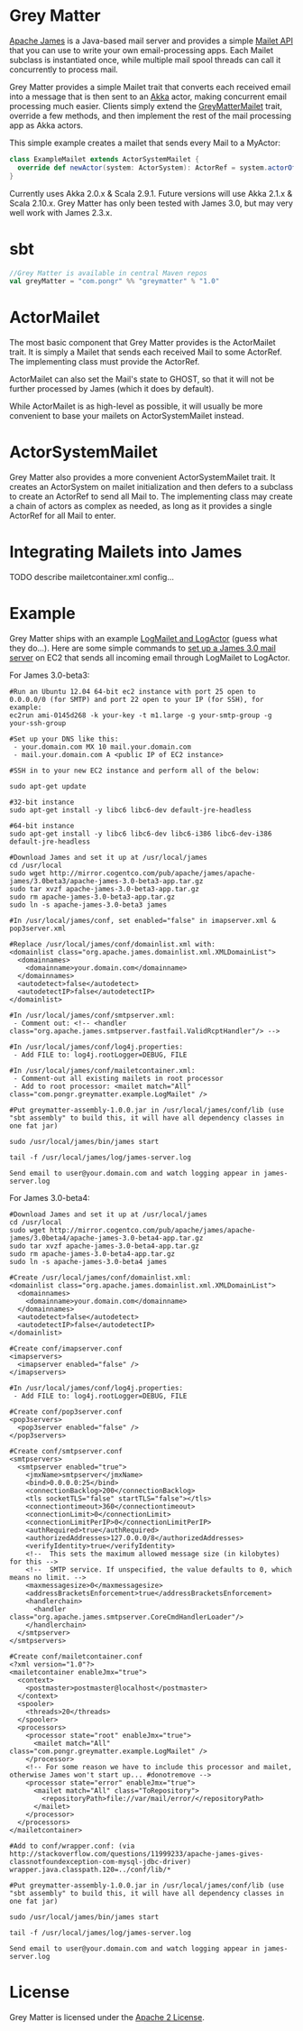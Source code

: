 # Grey Matter

[Apache James](http://james.apache.org) is a Java-based mail server and provides a simple [Mailet API](http://james.apache.org/mailet/index.html) that you can use to write your own email-processing apps. Each Mailet subclass is instantiated once, while multiple mail spool threads can call it concurrently to process mail.

Grey Matter provides a simple Mailet trait that converts each received email into a message that is then sent to an [Akka](http://akka.io) actor, making concurrent email processing much easier. Clients simply extend the [GreyMatterMailet](https://github.com/pongr/greymatter/blob/master/src/main/scala/GreyMatterMailet.scala) trait, override a few methods, and then implement the rest of the mail processing app as Akka actors.

This simple example creates a mailet that sends every Mail to a MyActor:

``` scala
class ExampleMailet extends ActorSystemMailet {
  override def newActor(system: ActorSystem): ActorRef = system.actorOf(Props[MyActor])
}
```

Currently uses Akka 2.0.x & Scala 2.9.1.  Future versions will use Akka 2.1.x & Scala 2.10.x. Grey Matter has only been tested with James 3.0, but may very well work with James 2.3.x.

# sbt

``` scala
//Grey Matter is available in central Maven repos
val greyMatter = "com.pongr" %% "greymatter" % "1.0"
```

# ActorMailet

The most basic component that Grey Matter provides is the ActorMailet trait. It is simply a Mailet that sends each received Mail to some ActorRef. The implementing class must provide the ActorRef. 

ActorMailet can also set the Mail's state to GHOST, so that it will not be further processed by James (which it does by default).

While ActorMailet is as high-level as possible, it will usually be more convenient to base your mailets on ActorSystemMailet instead.

# ActorSystemMailet

Grey Matter also provides a more convenient ActorSystemMailet trait. It creates an ActorSystem on mailet initialization and then defers to a subclass to create an ActorRef to send all Mail to. The implementing class may create a chain of actors as complex as needed, as long as it provides a single ActorRef for all Mail to enter.

# Integrating Mailets into James

TODO describe mailetcontainer.xml config...

# Example

Grey Matter ships with an example [LogMailet and LogActor](https://github.com/pongr/greymatter/blob/master/src/main/scala/LogMailet.scala) (guess what they do...). Here are some simple commands to [set up a James 3.0 mail server](http://james.apache.org/server/3/quick-start.html) on EC2 that sends all incoming email through LogMailet to LogActor.

For James 3.0-beta3:

```
#Run an Ubuntu 12.04 64-bit ec2 instance with port 25 open to 0.0.0.0/0 (for SMTP) and port 22 open to your IP (for SSH), for example:
ec2run ami-0145d268 -k your-key -t m1.large -g your-smtp-group -g your-ssh-group

#Set up your DNS like this:
 - your.domain.com MX 10 mail.your.domain.com
 - mail.your.domain.com A <public IP of EC2 instance>

#SSH in to your new EC2 instance and perform all of the below:

sudo apt-get update

#32-bit instance
sudo apt-get install -y libc6 libc6-dev default-jre-headless

#64-bit instance
sudo apt-get install -y libc6 libc6-dev libc6-i386 libc6-dev-i386 default-jre-headless

#Download James and set it up at /usr/local/james
cd /usr/local
sudo wget http://mirror.cogentco.com/pub/apache/james/apache-james/3.0beta3/apache-james-3.0-beta3-app.tar.gz
sudo tar xvzf apache-james-3.0-beta3-app.tar.gz
sudo rm apache-james-3.0-beta3-app.tar.gz
sudo ln -s apache-james-3.0-beta3 james

#In /usr/local/james/conf, set enabled="false" in imapserver.xml & pop3server.xml

#Replace /usr/local/james/conf/domainlist.xml with:
<domainlist class="org.apache.james.domainlist.xml.XMLDomainList">
  <domainnames>
    <domainname>your.domain.com</domainname>
  </domainnames>
  <autodetect>false</autodetect>
  <autodetectIP>false</autodetectIP>
</domainlist>
 
#In /usr/local/james/conf/smtpserver.xml:
 - Comment out: <!-- <handler class="org.apache.james.smtpserver.fastfail.ValidRcptHandler"/> -->
 
#In /usr/local/james/conf/log4j.properties:
 - Add FILE to: log4j.rootLogger=DEBUG, FILE
 
#In /usr/local/james/conf/mailetcontainer.xml:
 - Comment-out all existing mailets in root processor
 - Add to root processor: <mailet match="All" class="com.pongr.greymatter.example.LogMailet" />
 
#Put greymatter-assembly-1.0.0.jar in /usr/local/james/conf/lib (use "sbt assembly" to build this, it will have all dependency classes in one fat jar)
 
sudo /usr/local/james/bin/james start

tail -f /usr/local/james/log/james-server.log

Send email to user@your.domain.com and watch logging appear in james-server.log
```

For James 3.0-beta4:

```
#Download James and set it up at /usr/local/james
cd /usr/local
sudo wget http://mirror.cogentco.com/pub/apache/james/apache-james/3.0beta4/apache-james-3.0-beta4-app.tar.gz
sudo tar xvzf apache-james-3.0-beta4-app.tar.gz
sudo rm apache-james-3.0-beta4-app.tar.gz
sudo ln -s apache-james-3.0-beta4 james

#Create /usr/local/james/conf/domainlist.xml:
<domainlist class="org.apache.james.domainlist.xml.XMLDomainList">
  <domainnames>
    <domainname>your.domain.com</domainname>
  </domainnames>
  <autodetect>false</autodetect>
  <autodetectIP>false</autodetectIP>
</domainlist>

#Create conf/imapserver.conf
<imapservers>
  <imapserver enabled="false" />
</imapservers>

#In /usr/local/james/conf/log4j.properties:
 - Add FILE to: log4j.rootLogger=DEBUG, FILE

#Create conf/pop3server.conf
<pop3servers>
  <pop3server enabled="false" />
</pop3servers>

#Create conf/smtpserver.conf
<smtpservers>
  <smtpserver enabled="true">
    <jmxName>smtpserver</jmxName>
    <bind>0.0.0.0:25</bind>
    <connectionBacklog>200</connectionBacklog>
    <tls socketTLS="false" startTLS="false"></tls>
    <connectiontimeout>360</connectiontimeout>
    <connectionLimit>0</connectionLimit>
    <connectionLimitPerIP>0</connectionLimitPerIP>
    <authRequired>true</authRequired>
    <authorizedAddresses>127.0.0.0/8</authorizedAddresses>
    <verifyIdentity>true</verifyIdentity>
    <!--  This sets the maximum allowed message size (in kilobytes) for this -->
    <!--  SMTP service. If unspecified, the value defaults to 0, which means no limit. -->
    <maxmessagesize>0</maxmessagesize>
    <addressBracketsEnforcement>true</addressBracketsEnforcement>
    <handlerchain>
      <handler class="org.apache.james.smtpserver.CoreCmdHandlerLoader"/>
    </handlerchain>
  </smtpserver>
</smtpservers>

#Create conf/mailetcontainer.conf
<?xml version="1.0"?>
<mailetcontainer enableJmx="true">
  <context>
    <postmaster>postmaster@localhost</postmaster>
  </context>
  <spooler>
    <threads>20</threads>
  </spooler>
  <processors>
    <processor state="root" enableJmx="true">
      <mailet match="All" class="com.pongr.greymatter.example.LogMailet" />
    </processor>
    <!-- For some reason we have to include this processor and mailet, otherwise James won't start up... #donotremove -->
    <processor state="error" enableJmx="true">
      <mailet match="All" class="ToRepository">
        <repositoryPath>file://var/mail/error/</repositoryPath>
      </mailet>
    </processor>
  </processors>
</mailetcontainer>

#Add to conf/wrapper.conf: (via http://stackoverflow.com/questions/11999233/apache-james-gives-classnotfoundexception-com-mysql-jdbc-driver)
wrapper.java.classpath.120=../conf/lib/*

#Put greymatter-assembly-1.0.0.jar in /usr/local/james/conf/lib (use "sbt assembly" to build this, it will have all dependency classes in one fat jar)
 
sudo /usr/local/james/bin/james start

tail -f /usr/local/james/log/james-server.log

Send email to user@your.domain.com and watch logging appear in james-server.log
```

# License

Grey Matter is licensed under the [Apache 2 License](http://www.apache.org/licenses/LICENSE-2.0.txt).
